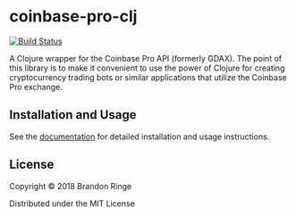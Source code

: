 # coinbase-pro-clj

[![Build Status](https://travis-ci.org/bpringe/coinbase-pro-clj.svg?branch=master)](https://travis-ci.org/bpringe/coinbase-pro-clj)

A Clojure wrapper for the Coinbase Pro API (formerly GDAX). The point of this library is to make it convenient to use the power of Clojure
for creating cryptocurrency trading bots or similar applications that utilize the Coinbase Pro exchange.

## Installation and Usage

See the [documentation](https://bpringe.github.io/coinbase-pro-clj/index.html) for detailed installation and usage instructions.

## License

Copyright © 2018 Brandon Ringe

Distributed under the MIT License
